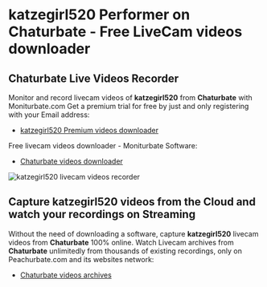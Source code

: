 # katzegirl520 Performer on Chaturbate - Free LiveCam videos downloader

## Chaturbate Live Videos Recorder

Monitor and record livecam videos of **katzegirl520** from **Chaturbate** with Moniturbate.com
Get a premium trial for free by just and only registering with your Email address:
* [katzegirl520 Premium videos downloader](https://moniturbate.com/request-demo-licence-key.html)

Free livecam videos downloader - Moniturbate Software:
* [Chaturbate videos downloader](https://moniturbate.com/moniturbate-download-software.html)

![katzegirl520 livecam videos recorder](https://peachurnet.com/templates/moniturbate-software.png)


## Capture katzegirl520 videos from the Cloud and watch your recordings on Streaming

Without the need of downloading a software, capture **katzegirl520** livecam videos from **Chaturbate** 100% online.
Watch Livecam archives from **Chaturbate** unlimitedly from thousands of existing recordings, only on Peachurbate.com and its websites network:
* [Chaturbate videos archives](https://peachurnet.com/)
